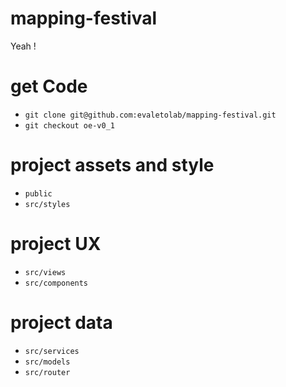# mapping-festival
Yeah !

# get Code
* `git clone git@github.com:evaletolab/mapping-festival.git`
* `git checkout oe-v0_1`


# project assets and style
* `public`
* `src/styles`

# project UX
* `src/views`
* `src/components`

# project data
* `src/services`
* `src/models`
* `src/router`

